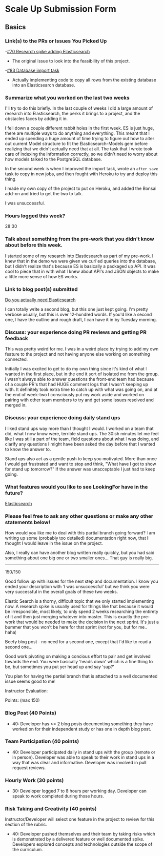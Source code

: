 # Scale Up Submission Form

## Basics

### Link(s) to the PRs or Issues You Picked Up
-[#70 Research spike adding Elasticsearch](https://github.com/LookingForMe/lookingfor/issues/70)
  - The original issue to look into the feasibility of this project.

-[#83 Database import task](https://github.com/LookingForMe/lookingfor/issues/83)
  - Actually implementing code to copy all rows from the existing database into an Elasticsearch database.

### Summarize what you worked on the last two weeks

I'll try to do this briefly. In the last couple of weeks I did a large amount of research into Elasticsearch, the perks it brings to a project, and the obstacles faces by adding it in.

I fell down a couple different rabbit holes in the first week. ES is just huge, there are multiple ways to do anything and everything. This meant that I ended up spending a huge amount of time trying to figure out how to alter out current Model structure to fit the Elasticsearch-Models gem before realizing that we didn't actually need that at all. The task that I wrote took care of indexing the information correctly, so we didn't need to worry about how models talked to the PostgreSQL database.

In the second week is when I improved the import task, wrote an `after_save` task to copy in new jobs, and then fought with Heroku to try and deploy this thing.

I made my own copy of the project to put on Heroku, and added the Bonsai add-on and tried to get the two to talk.

I was unsuccessful.

### Hours logged this week?
28:30

### Talk about something from the pre-work that you didn't know about before this week.

I started some of my research into Elasticsearch as part of my pre-work. I knew that in the demo we were given we curl'ed queries into the database, but I didn't realize that's because ES is basically a packaged up API. It was cool to piece that in with what I knew about API's and JSON objects to make a little more sense of how ES works.

### Link to blog post(s) submitted

[Do you actually need Elasticsearch](https://medium.com/@brennanholtzclaw/do-you-really-need-elasticsearch-or-do-your-active-record-queries-just-suck-79aa45345506#.txhaebwgb)

I can totally write a second blog, but this one just kept going. I'm pretty verbose usually, but this is over 12-hundred words. If you'd like a second one, I have the outline and rough draft, I can have it in by Tuesday morning.

### Discuss: your experience doing PR reviews and getting PR feedback
This was pretty weird for me. I was in a weird place by trying to add my own feature to the project and not having anyone else working on something connected.

Initially I was excited to get to do my own thing since it's kind of what I wanted in the first place, but in the end it sort of isolated me from the group. I wasn't always able to answer questions the front-end team had because of a couple PR's that had HUGE comment logs that I wasn't keeping up with. It definitely took extra time to catch up with what was going on, and at the end of week-two I consciously put my work aside and worked on pairing with other team members to try and get some issues resolved and merged in.

### Discuss: your experience doing daily stand ups

I liked stand ups way more than I thought I would. I worked on a team that did, what I now know were, terrible stand ups. The 30ish minutes let me feel like I was still a part of the team, field questions about what I was doing, and clarify any questions I might have been asked the day before that I wanted to know the answer to.

Stand ups also act as a gentle push to keep you motivated. More than once I would get frustrated and want to stop and think, "What have I got to show for stand up tomorrow?" If the answer was unacceptable I just had to keep going.

### What features would you like to see LookingFor have in the future?

[Elasticsearch](http://giphy.com/gifs/black-and-white-sad-L8Ni9T9cgk716)

### Please feel free to ask any other questions or make any other statements below!

How would you like me to deal with this partial branch going forward? I am writing up some (probably too detailed) documentation right now, that I thought I would leave in the issue on the project.

Also, I really can have another blog written really quickly, but you had said something about one big one or two smaller ones... That guy is really big.

-----

150/150

Good follow up with issues for the next step and documentation. I know you ended your description with 'I was unsuccessful' but we think you were very successful in the overall goals of these two weeks.

Elastic Search is a thorny, difficult topic that we only started implementing now. A research spike is usually used for things like that because it would be irresponsible, most likely, to only spend 2 weeks researching the entirety of it and then just merging whatever into master. This is exactly the pre-work that would be needed to make the decision in the next sprint. It's just a bummer that you won't be here for that sprint (not for you, but for me.. haha)

Beefy blog post - no need for a second one, except that I'd like to read a second one...

Good work pivoting on making a concious effort to pair and get involved towards the end. You were basically 'heads down' which is a fine thing to be, but sometimes you put yer head up and say 'sup?'

You plan for having the partial branch that is attached to a well documented issue seems good to me!

Instructor Evaluation:

Points: (max 150)

### Blog Post (40 Points)  
  * 40: Developer has >= 2 blog posts documenting something they have worked on for their independent study or has one in depth blog post.

### Team Participation (40 points)

  * 40: Developer participated daily in stand ups with the group (remote or in person). Developer was able to speak to their work in stand ups in a way that was clear and informative. Developer was involved in pull request reviews.

### Hourly Work (30 points)

  * 30: Developer logged 7 to 8 hours per working day. Developer can speak to work completed during those hours.

### Risk Taking and Creativity (40 points)

  Instructor/Developer will select one feature in the project to review for this section of the rubric.

  * 40: Developer pushed themselves and their team by taking risks which is demonstrated by a delivered feature or well documented spike. Developers explored concepts and technologies outside the scope of the curriculum.
